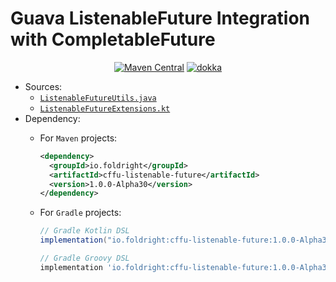 # Guava ListenableFuture Integration with CompletableFuture

<p align="center">
<a href="https://central.sonatype.com/artifact/io.foldright/cffu-listenable-future/0.9.0/versions"><img src="https://img.shields.io/maven-central/v/io.foldright/cffu-listenable-future?logo=apache-maven&logoColor=white" alt="Maven Central"></a>
<a href="https://foldright.io/api-docs/cffu-listenable-future/"><img src="https://img.shields.io/github/release/foldright/cffu?label=dokka&color=339933&logo=kotlin&logoColor=white" alt="dokka"></a>
</p>

- Sources:
  - [`ListenableFutureUtils.java`](src/main/java/io/foldright/cffu/lf/ListenableFutureUtils.java)
  - [`ListenableFutureExtensions.kt`](src/main/java/io/foldright/cffu/lf/kotlin/ListenableFutureExtensions.kt)
- Dependency:
  - For `Maven` projects:

    ```xml
    <dependency>
      <groupId>io.foldright</groupId>
      <artifactId>cffu-listenable-future</artifactId>
      <version>1.0.0-Alpha30</version>
    </dependency>
    ```
  - For `Gradle` projects:

    ```groovy
    // Gradle Kotlin DSL
    implementation("io.foldright:cffu-listenable-future:1.0.0-Alpha30")
    ```
    ```groovy
    // Gradle Groovy DSL
    implementation 'io.foldright:cffu-listenable-future:1.0.0-Alpha30'
    ```
